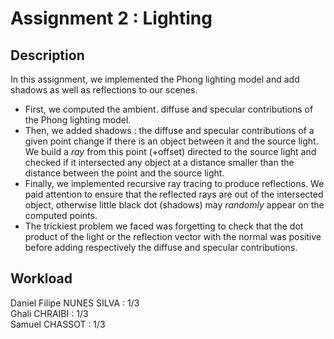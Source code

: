 # Assignment 2 : Lighting

## Description
In this assignment, we implemented the Phong lighting model and add shadows as well as reflections to our scenes.

- First, we computed the ambient. diffuse and specular contributions of the Phong lighting model.
- Then, we added shadows : the diffuse and specular contributions of a given point change if there is an object between it and the source light. We build a _ray_ from this point (+offset) directed to the source light and checked if it intersected any object at a distance smaller than the distance between the point and the source light.
- Finally, we implemented recursive ray tracing to produce reflections. We paid attention to ensure that the reflected rays are out of the intersected object, otherwise little black dot (shadows) may _randomly_ appear on the computed points.
- The trickiest problem we faced was forgetting to check that the dot product of the light or the reflection vector with the normal was positive before adding respectively the diffuse and specular contributions.

## Workload
Daniel Filipe NUNES SILVA : 1/3  
Ghali CHRAIBI : 1/3  
Samuel CHASSOT : 1/3
